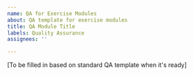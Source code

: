 ```yaml
---
name: QA for Exercise Modules
about: QA template for exercise modules
title: QA Module Title
labels: Quality Assurance
assignees: ''

---
```


[To be filled in based on standard QA template when it's ready]